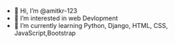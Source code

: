 - 👋 Hi, I’m @amitkr-123
- 👀 I’m interested in web Devlopment
- 🌱 I’m currently learning Python, Django, HTML, CSS, JavaScript,Bootstrap

<!---
amitkr-123/amitkr-123 is a ✨ special ✨ repository because its `README.md` (this file) appears on your GitHub profile.
You can click the Preview link to take a look at your changes.
--->
